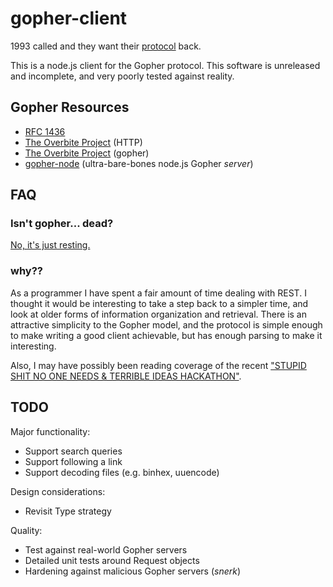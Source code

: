 # gopher-client

1993 called and they want their [protocol](http://www.rfc-base.org/rfc-1436.html) back.

This is a node.js client for the Gopher protocol.
This software is unreleased and incomplete, and very poorly tested against reality.

## Gopher Resources
* [RFC 1436](http://www.rfc-base.org/rfc-1436.html)
* [The Overbite Project](http://gopher.floodgap.com/overbite/) (HTTP)
* [The Overbite Project](gopher://gopher.floodgap.com/1/world) (gopher)
* [gopher-node](https://www.npmjs.com/package/gopher-node) (ultra-bare-bones node.js Gopher *server*)

## FAQ
### Isn't gopher... dead?
[No, it's just resting.](https://www.youtube.com/watch?v=npjOSLCR2hE)

### why??
As a programmer I have spent a fair amount of time dealing with REST.
I thought it would be interesting to take a step back to a simpler time,
and look at older forms of information organization and retrieval.
There is an attractive simplicity to the Gopher model, and the protocol is
simple enough to make writing a good client achievable, but has enough parsing
to make it interesting.

Also, I may have possibly been reading coverage of the recent
["STUPID SHIT NO ONE NEEDS & TERRIBLE IDEAS HACKATHON"](http://www.stupidhackathon.com/).

## TODO
Major functionality:
* Support search queries
* Support following a link
* Support decoding files (e.g. binhex, uuencode)

Design considerations:
* Revisit Type strategy

Quality:
* Test against real-world Gopher servers
* Detailed unit tests around Request objects
* Hardening against malicious Gopher servers (*snerk*)
